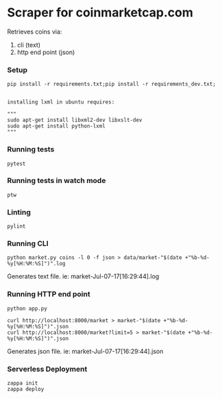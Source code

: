 Scraper for coinmarketcap.com
=============================
Retrieves coins via:
1. cli (text)
2. http end point (json)


### Setup

	pip install -r requirements.txt;pip install -r requirements_dev.txt;


	installing lxml in ubuntu requires:

	"""
	sudo apt-get install libxml2-dev libxslt-dev
	sudo apt-get install python-lxml
	"""

### Running tests

```
pytest
```

### Running tests in watch mode

```
ptw
```

### Linting

```
pylint
```


### Running CLI

```
python market.py coins -l 0 -f json > data/market-"$(date +"%b-%d-%y[%H:%M:%S]")".log
```

Generates text file. ie: market-Jul-07-17[16:29:44].log


### Running HTTP end point

```
python app.py

curl http://localhost:8000/market > market-"$(date +"%b-%d-%y[%H:%M:%S]")".json
curl http://localhost:8000/market?limit=5 > market-"$(date +"%b-%d-%y[%H:%M:%S]")".json
```

Generates json file. ie: market-Jul-07-17[16:29:44].json


### Serverless Deployment

```
zappa init
zappa deploy
```
